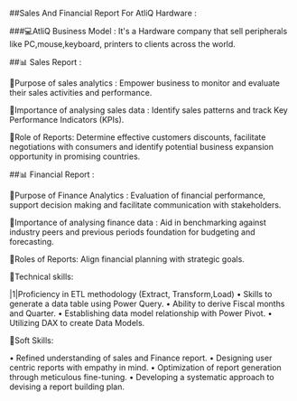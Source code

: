 ##Sales And Financial Report For AtliQ Hardware :

###💻AtliQ Business Model :
It's a Hardware company that sell peripherals 
like PC,mouse,keyboard, printers to clients across 
the world.

##📊 Sales Report :

📌Purpose of sales analytics  : Empower business to 
monitor and evaluate their sales activities and 
performance.

📌Importance of analysing sales data :
Identify sales patterns and track Key Performance 
Indicators (KPIs).

📌Role of Reports: Determine effective customers 
discounts, facilitate negotiations with consumers 
and identify potential business expansion opportunity 
in promising countries.

##📊 Financial Report :

📌Purpose of Finance Analytics : Evaluation of
financial performance, support decision making 
and facilitate communication with stakeholders.

📌Importance of analysing finance data : Aid in benchmarking 
against industry peers and previous periods foundation
for budgeting and forecasting.

📌Roles of Reports: Align financial planning with strategic goals.

📎Technical skills:

|1|Proficiency in ETL methodology (Extract, Transform,Load)
• Skills to generate a data table using Power Query.
• Ability to derive Fiscal months and Quarter.
• Establishing data model relationship with Power Pivot.
• Utilizing DAX to create Data Models.

📎Soft Skills:

• Refined understanding of sales and Finance report.
• Designing user centric reports with empathy in mind.
• Optimization of report generation through meticulous 
  fine-tuning.
• Developing a systematic approach to devising a report building 
  plan.


